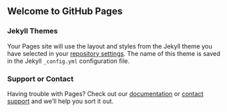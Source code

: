 ## Welcome to GitHub Pages


### Jekyll Themes

Your Pages site will use the layout and styles from the Jekyll theme you have selected in your [repository settings](https://github.com/nonlocalmodels/nonlocalheatequation/settings). The name of this theme is saved in the Jekyll `_config.yml` configuration file.

### Support or Contact

Having trouble with Pages? Check out our [documentation](https://docs.github.com/categories/github-pages-basics/) or [contact support](https://github.com/contact) and we’ll help you sort it out.
